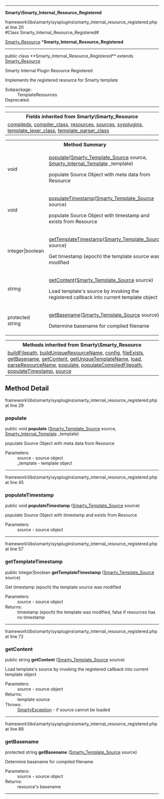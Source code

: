 
- - -

**Smarty\Smarty_Internal_Resource_Registered**
<div class="location">framework\libs\smarty\sysplugins\smarty_internal_resource_registered.php at line 20</div>
#Class Smarty_Internal_Resource_Registered#

<a href="https://github.com/JeyDotC/Hirudo-docs/blob/master/smarty/smarty_resource.html">Smarty_Resource</a>
    ***Smarty_Internal_Resource_Registered**


- - -

<p class="signature">public  class **Smarty_Internal_Resource_Registered**
extends <a href="https://github.com/JeyDotC/Hirudo-docs/blob/master/smarty/smarty_resource.html">Smarty_Resource</a>

</p>

<div class="comment" id="overview_description"><p>Smarty Internal Plugin Resource Registered</p><p>Implements the registered resource for Smarty template</p></div>

<dl>
<dt>Subpackage:</dt>
<dd>TemplateResources</dd>
<dt>Deprecated.</dt>
</dl>

- - -

<table class="inherit">
<tr><th colspan="2">Fields inherited from Smarty\Smarty_Resource</th></tr>
<tr><td><a href="https://github.com/JeyDotC/Hirudo-docs/blob/master/smarty/smarty_resource.html#compileds">compileds</a>, <a href="https://github.com/JeyDotC/Hirudo-docs/blob/master/smarty/smarty_resource.html#compiler_class">compiler_class</a>, <a href="https://github.com/JeyDotC/Hirudo-docs/blob/master/smarty/smarty_resource.html#resources">resources</a>, <a href="https://github.com/JeyDotC/Hirudo-docs/blob/master/smarty/smarty_resource.html#sources">sources</a>, <a href="https://github.com/JeyDotC/Hirudo-docs/blob/master/smarty/smarty_resource.html#sysplugins">sysplugins</a>, <a href="https://github.com/JeyDotC/Hirudo-docs/blob/master/smarty/smarty_resource.html#template_lexer_class">template_lexer_class</a>, <a href="https://github.com/JeyDotC/Hirudo-docs/blob/master/smarty/smarty_resource.html#template_parser_class">template_parser_class</a></td></tr></table>

<table id="summary_method">
<tr><th colspan="2">Method Summary</th></tr>
<tr>
<td class="type">  void</td>
<td class="description"><p class="name"><a href="#populate">populate</a>(<a href="../smarty/smarty_template_source.html">Smarty_Template_Source</a> source, <a href="../smarty/smarty_internal_template.html">Smarty_Internal_Template</a> _template)</p><p class="description">populate Source Object with meta data from Resource</p></td>
</tr>
<tr>
<td class="type">  void</td>
<td class="description"><p class="name"><a href="#populatetimestamp">populateTimestamp</a>(<a href="../smarty/smarty_template_source.html">Smarty_Template_Source</a> source)</p><p class="description">populate Source Object with timestamp and exists from Resource</p></td>
</tr>
<tr>
<td class="type">  integer|boolean</td>
<td class="description"><p class="name"><a href="#gettemplatetimestamp">getTemplateTimestamp</a>(<a href="../smarty/smarty_template_source.html">Smarty_Template_Source</a> source)</p><p class="description">Get timestamp (epoch) the template source was modified</p></td>
</tr>
<tr>
<td class="type">  string</td>
<td class="description"><p class="name"><a href="#getcontent">getContent</a>(<a href="../smarty/smarty_template_source.html">Smarty_Template_Source</a> source)</p><p class="description">Load template's source by invoking the registered callback into current template object</p></td>
</tr>
<tr>
<td class="type"> protected  string</td>
<td class="description"><p class="name"><a href="#getbasename">getBasename</a>(<a href="../smarty/smarty_template_source.html">Smarty_Template_Source</a> source)</p><p class="description">Determine basename for compiled filename</p></td>
</tr>
</table>

<table class="inherit">
<tr><th colspan="2">Methods inherited from Smarty\Smarty_Resource</th></tr>
<tr><td><a href="https://github.com/JeyDotC/Hirudo-docs/blob/master/smarty/smarty_resource.html#buildFilepath()">buildFilepath</a>, <a href="https://github.com/JeyDotC/Hirudo-docs/blob/master/smarty/smarty_resource.html#buildUniqueResourceName()">buildUniqueResourceName</a>, <a href="https://github.com/JeyDotC/Hirudo-docs/blob/master/smarty/smarty_resource.html#config()">config</a>, <a href="https://github.com/JeyDotC/Hirudo-docs/blob/master/smarty/smarty_resource.html#fileExists()">fileExists</a>, <a href="https://github.com/JeyDotC/Hirudo-docs/blob/master/smarty/smarty_resource.html#getBasename()">getBasename</a>, <a href="https://github.com/JeyDotC/Hirudo-docs/blob/master/smarty/smarty_resource.html#getContent()">getContent</a>, <a href="https://github.com/JeyDotC/Hirudo-docs/blob/master/smarty/smarty_resource.html#getUniqueTemplateName()">getUniqueTemplateName</a>, <a href="https://github.com/JeyDotC/Hirudo-docs/blob/master/smarty/smarty_resource.html#load()">load</a>, <a href="https://github.com/JeyDotC/Hirudo-docs/blob/master/smarty/smarty_resource.html#parseResourceName()">parseResourceName</a>, <a href="https://github.com/JeyDotC/Hirudo-docs/blob/master/smarty/smarty_resource.html#populate()">populate</a>, <a href="https://github.com/JeyDotC/Hirudo-docs/blob/master/smarty/smarty_resource.html#populateCompiledFilepath()">populateCompiledFilepath</a>, <a href="https://github.com/JeyDotC/Hirudo-docs/blob/master/smarty/smarty_resource.html#populateTimestamp()">populateTimestamp</a>, <a href="https://github.com/JeyDotC/Hirudo-docs/blob/master/smarty/smarty_resource.html#source()">source</a></td></tr></table>

<h2 id="detail_method">Method Detail</h2>
<div class="location">framework\libs\smarty\sysplugins\smarty_internal_resource_registered.php at line 29</div>
<h3 id="populate()">populate</h3>

public  void **populate** (<a href="../smarty/smarty_template_source.html">Smarty_Template_Source</a> source, <a href="../smarty/smarty_internal_template.html">Smarty_Internal_Template</a> _template)<div class="details">
<p>populate Source Object with meta data from Resource</p><dl>
<dt>Parameters:</dt>
<dd>source - source object</dd>
<dd>_template - template object</dd>
</dl>
</div>

- - -

<div class="location">framework\libs\smarty\sysplugins\smarty_internal_resource_registered.php at line 45</div>
<h3 id="populateTimestamp()">populateTimestamp</h3>

public  void **populateTimestamp** (<a href="../smarty/smarty_template_source.html">Smarty_Template_Source</a> source)<div class="details">
<p>populate Source Object with timestamp and exists from Resource</p><dl>
<dt>Parameters:</dt>
<dd>source - source object</dd>
</dl>
</div>

- - -

<div class="location">framework\libs\smarty\sysplugins\smarty_internal_resource_registered.php at line 57</div>
<h3 id="getTemplateTimestamp()">getTemplateTimestamp</h3>

public  integer|boolean **getTemplateTimestamp** (<a href="../smarty/smarty_template_source.html">Smarty_Template_Source</a> source)<div class="details">
<p>Get timestamp (epoch) the template source was modified</p><dl>
<dt>Parameters:</dt>
<dd>source - source object</dd>
<dt>Returns:</dt>
<dd>timestamp (epoch) the template was modified, false if resources has no timestamp</dd>
</dl>
</div>

- - -

<div class="location">framework\libs\smarty\sysplugins\smarty_internal_resource_registered.php at line 72</div>
<h3 id="getContent()">getContent</h3>

public  string **getContent** (<a href="../smarty/smarty_template_source.html">Smarty_Template_Source</a> source)<div class="details">
<p>Load template's source by invoking the registered callback into current template object</p><dl>
<dt>Parameters:</dt>
<dd>source - source object</dd>
<dt>Returns:</dt>
<dd>template source</dd>
<dt>Throws:</dt>
<dd><a href="../smarty/smartyexception.html">SmartyException</a> - if source cannot be loaded</dd>
</dl>
</div>

- - -

<div class="location">framework\libs\smarty\sysplugins\smarty_internal_resource_registered.php at line 88</div>
<h3 id="getBasename()">getBasename</h3>

protected  string **getBasename** (<a href="../smarty/smarty_template_source.html">Smarty_Template_Source</a> source)<div class="details">
<p>Determine basename for compiled filename</p><dl>
<dt>Parameters:</dt>
<dd>source - source object</dd>
<dt>Returns:</dt>
<dd>resource's basename</dd>
</dl>
</div>

- - -

